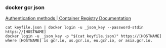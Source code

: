 ###  docker gcr json


[Authentication methods | Container Registry Documentation](https://cloud.google.com/container-registry/docs/advanced-authentication#gcloud_1 "Authentication methods  |  Container Registry Documentation")


 

```
cat keyfile.json | docker login -u _json_key --password-stdin https://[HOSTNAME]
docker login -u _json_key -p "$(cat keyfile.json)" https://[HOSTNAME]
where [HOSTNAME] is gcr.io, us.gcr.io, eu.gcr.io, or asia.gcr.io.


```
